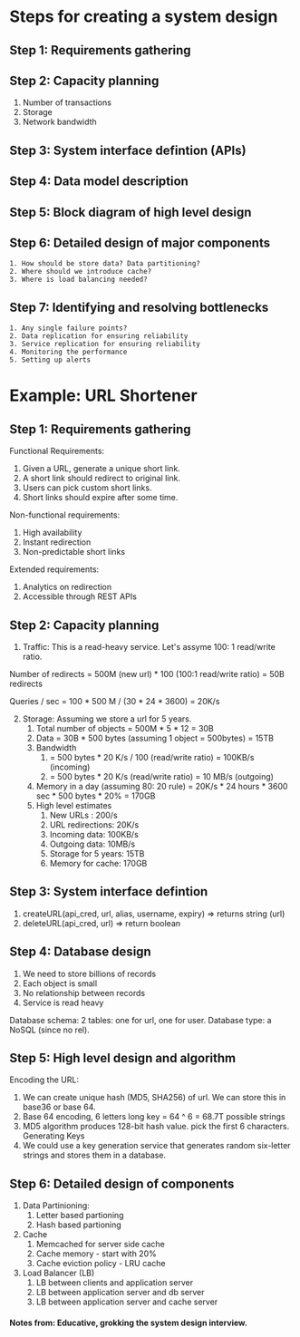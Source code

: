 # Steps for creating a system design

## Step 1: Requirements gathering
## Step 2: Capacity planning
   1. Number of transactions
   1. Storage
   1. Network bandwidth
## Step 3: System interface defintion (APIs)
## Step 4: Data model description
## Step 5: Block diagram of high level design
## Step 6: Detailed design of major components
    1. How should be store data? Data partitioning?
    2. Where should we introduce cache?
    3. Where is load balancing needed?
## Step 7: Identifying and resolving bottlenecks
    1. Any single failure points?
    2. Data replication for ensuring reliability
    3. Service replication for ensuring reliability
    4. Monitoring the performance
    5. Setting up alerts


# Example: URL Shortener

## Step 1: Requirements gathering

Functional Requirements: 
1. Given a URL, generate a unique short link.
2. A short link should redirect to original link. 
3. Users can pick custom short links.
4. Short links should expire after some time. 

Non-functional requirements:
1. High availability
2. Instant redirection
3. Non-predictable short links

Extended requirements:
1. Analytics on redirection
2. Accessible through REST APIs


## Step 2: Capacity planning
1. Traffic: This is a read-heavy service. Let's assyme 100: 1 read/write ratio.
   
Number of redirects = 500M (new url) * 100 (100:1 read/write ratio) = 50B redirects

Queries / sec = 100 * 500 M / (30 * 24 * 3600) = 20K/s

2. Storage: Assuming we store a url for 5 years.
   1. Total number of objects = 500M * 5 * 12 = 30B
   2. Data = 30B * 500 bytes (assuming 1 object = 500bytes) = 15TB
   3. Bandwidth 
      1. = 500 bytes * 20 K/s / 100 (read/write ratio) = 100KB/s (incoming) 
      2. = 500 bytes * 20 K/s (read/write ratio) = 10 MB/s (outgoing)
   4. Memory in a day (assuming 80: 20 rule) = 20K/s * 24 hours * 3600 sec * 500 bytes * 20% = 170GB
   5. High level estimates 
      1. New URLs : 200/s
      2. URL redirections: 20K/s
      3. Incoming data: 100KB/s
      4. Outgoing data: 10MB/s
      5. Storage for 5 years: 15TB
      6. Memory for cache: 170GB
   
## Step 3: System interface defintion
1. createURL(api_cred, url, alias, username, expiry) => returns string (url)
2. deleteURL(api_cred, url) => return boolean

## Step 4: Database design
1. We need to store billions of records
2. Each object is small
3. No relationship between records
4. Service is read heavy

Database schema: 2 tables: one for url, one for user. 
Database type: a NoSQL (since no rel).

## Step 5: High level design and algorithm
Encoding the URL: 
   1. We can create unique hash (MD5, SHA256) of url. We can store this in base36 or base 64. 
   2. Base 64 encoding, 6 letters long key  = 64 ^ 6 = 68.7T possible strings
   3. MD5 algorithm produces 128-bit hash value. pick the first 6 characters.
Generating Keys
   1. We could use a key generation service that generates random six-letter strings and stores them in a database. 

## Step 6: Detailed design of components
1. Data Partinioning: 
   1. Letter based partioning
   2. Hash based partioning
2. Cache
   1. Memcached for server side cache
   2. Cache memory - start with 20%
   3. Cache eviction policy - LRU cache
3. Load Balancer (LB)
   1. LB between clients and application server
   2. LB between application server and db server
   3. LB between application server and cache server






#### Notes from: Educative, grokking the system design interview. 